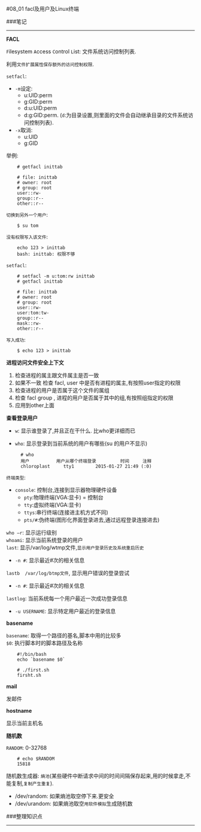 #08_01 facl及用户及Linux终端

###笔记

---

**FACL**

`F`ilesystem `A`ccess `C`ontrol `L`ist: 文件系统访问控制列表.

利用`文件扩展属性保存额外的访问控制权限`.

`setfacl`:

* `-m`设定:
	* u:UID:perm
	* g:GID:perm	* d:u:UID:perm	* d:g:GID:perm. (`d`:为目录设置,则里面的文件会自动继承目录的文件系统访问控制列表).
* `-x`取消:
	* u:UID
	* g:GID
	
举例:

		# getfacl inittab
		
		# file: inittab
		# owner: root
		# group: root
		user::rw-
		group::r--
		other::r--
		
`切换到另外一个用户`:

		$ su tom
		
`没有权限写入该文件`:

		echo 123 > inittab
		bash: inittab: 权限不够

`setfacl`:

		# setfacl -m u:tom:rw inittab
		# getfacl inittab
		
		# file: inittab
		# owner: root
		# group: root
		user::rw-
		user:tom:tw-
		group::r--
		mask::rw-
		other::r--

`写入成功`:

		$ echo 123 > inittab
		
**进程访问文件安全上下文**

1. 检查进程的属主跟文件属主是否一致
2. 如果不一致 检查 facl, user 中是否有进程的属主,有按照user指定的权限
3. 检查进程的用户是否属于这个文件的属组
4. 检查 facl group , 进程的用户是否属于其中的组,有按照组指定的权限
5. 应用到other上面
		
**查看登录用户**

* `w`: 显示谁登录了,并且正在干什么. 比who更详细而已
* `who`: 显示登录到当前系统的用户有哪些(su 的用户不显示)

		# who
		用户			用户从哪个终端登录         时间     注释
		chloroplast		tty1		2015-01-27 21:49 (:0)

`终端类型`:

* `console`: 控制台,连接到显示器物理硬件设备
	* `pty`:物理终端(VGA:显卡) = 控制台
	* `tty`:虚拟终端(VGA:显卡) 
	* `ttys`:串行终端(连接进主机方式不同)
	* `pts/#`:伪终端(图形化界面登录进去,通过远程登录连接进去)
	
`who –r`: 显示运行级别  
`whoami`: 显示当前系统登录的用户  
`last`: 显示/var/log/wtmp文件,`显示用户登录历史及系统重启历史`

* `-n #`: 显示最近#次的相关信息

`lastb  /var/log/btmp文件`, 显示用户错误的登录尝试  

* `-n #`: 显示最近#次的相关信息

`lastlog`: 当前系统每一个用户最近一次成功登录信息

* `-u USERNAME`: 显示特定用户最近的登录信息

**basename**

`basename`: 取得一个路径的基名,脚本中用的比较多  
`$0`: 执行脚本时的脚本路径及名称

		#!/bin/bash
		echo `basename $0`
		
		# ./first.sh
		firsht.sh

**mail**

发邮件

**hostname**

显示当前主机名

**随机数**

`RANDOM`: 0-32768

		# echo $RANDOM
		15818
		
随机数生成器: `熵池`(某些硬件中断请求中间的时间间隔保存起来,用的时候拿走,不能复制,`复制产生重复`).

* /dev/random: 如果熵池取空停下来.更安全* /dev/urandom: 如果熵池取空`用软件模拟`生成随机数

###整理知识点

---